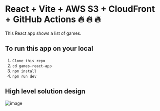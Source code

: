 # React + Vite + AWS S3 + CloudFront + GitHub Actions 🔥 🔥 🔥 

This React app shows a list of games.

## To run this app on your local
1. `Clone this repo`
2. `cd games-react-app`
3. `npm install`
4. `npm run dev`

## High level solution design
![image](https://github.com/user-attachments/assets/602d6e84-f7a2-48da-834f-e8afc61236c0)

